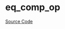 # eq_comp_op

[Source Code](https://github.com/software-mansion/cairo-lint/tree/main/crates/cairo-lint-core/src/lints/eq_op.rs#L34)

